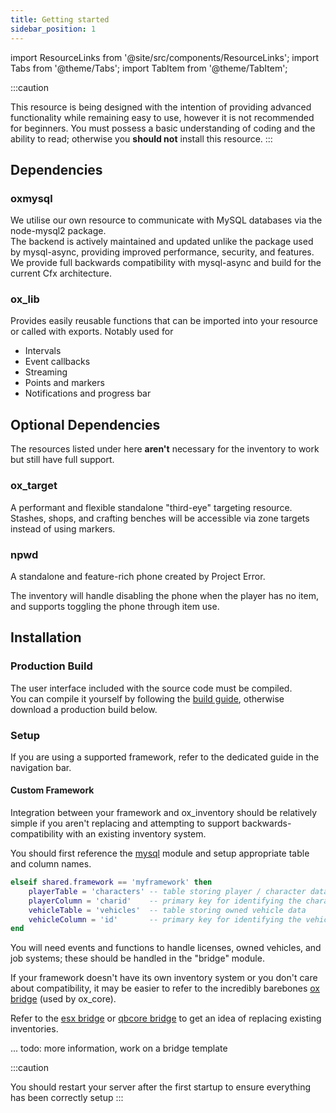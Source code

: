 ```yaml
---
title: Getting started
sidebar_position: 1
---
```


import ResourceLinks from '@site/src/components/ResourceLinks';
import Tabs from '@theme/Tabs';
import TabItem from '@theme/TabItem';

:::caution

This resource is being designed with the intention of providing advanced functionality while remaining easy to use,
however it is not recommended for beginners. You must possess a basic understanding of coding and the ability to read;
otherwise you **should not** install this resource.
:::

## Dependencies

### oxmysql

We utilise our own resource to communicate with MySQL databases via the node-mysql2 package.  
The backend is actively maintained and updated unlike the package used by mysql-async, providing improved performance, security, and features.  
We provide full backwards compatibility with mysql-async and build for the current Cfx architecture.

<ResourceLinks repo="https://www.github.com/overextended/oxmysql" docs="../oxmysql"></ResourceLinks>

### ox_lib

Provides easily reusable functions that can be imported into your resource or called with exports. Notably used for

- Intervals
- Event callbacks
- Streaming
- Points and markers
- Notifications and progress bar

<ResourceLinks repo="https://www.github.com/overextended/ox_lib" docs="../ox_lib"></ResourceLinks>

## Optional Dependencies

The resources listed under here **aren't** necessary for the inventory to work but still have full support.

### ox_target

A performant and flexible standalone "third-eye" targeting resource.  
Stashes, shops, and crafting benches will be accessible via zone targets instead of using markers.

<ResourceLinks repo="https://www.github.com/overextended/ox_target" docs="../ox_target"></ResourceLinks>

### npwd

A standalone and feature-rich phone created by Project Error.

The inventory will handle disabling the phone when the player has no item, and supports toggling the phone through item use.

<ResourceLinks repo="https://github.com/project-error/npwd" docs="https://projecterror.dev/docs/npwd/start/installation"></ResourceLinks>

## Installation

### Production Build

The user interface included with the source code must be compiled.  
You can compile it yourself by following the [build guide](./Guides/inventory_ui), otherwise download a production build below.

<ResourceLinks repo="https://github.com/overextended/ox_inventory/releases/latest"></ResourceLinks>

### Setup

If you are using a supported framework, refer to the dedicated guide in the navigation bar.

#### Custom Framework

Integration between your framework and ox_inventory should be relatively simple if you aren't replacing and attempting to support backwards-compatibility with an existing inventory system.

You should first reference the [mysql](https://github.com/overextended/ox_inventory/blob/main/modules/mysql/server.lua) module and setup appropriate table and column names.

```lua
elseif shared.framework == 'myframework' then
    playerTable = 'characters' -- table storing player / character data
    playerColumn = 'charid'    -- primary key for identifying the character (i.e. identifier, citizenid, id)
    vehicleTable = 'vehicles'  -- table storing owned vehicle data
    vehicleColumn = 'id'       -- primary key for identifying the vehicle (i.e. plate, vin, id)
end
```

You will need events and functions to handle licenses, owned vehicles, and job systems; these should be handled in the "bridge" module.

If your framework doesn't have its own inventory system or you don't care about compatibility, it may be easier to refer to the incredibly barebones [ox bridge](https://github.com/overextended/ox_inventory/tree/main/modules/bridge/ox) (used by ox_core).

Refer to the [esx bridge](https://github.com/overextended/ox_inventory/tree/main/modules/bridge/esx) or [qbcore bridge](https://github.com/overextended/ox_inventory/tree/main/modules/bridge/qb) to get an idea of replacing existing inventories.

... todo: more information, work on a bridge template

:::caution

You should restart your server after the first startup to ensure everything has been correctly setup
:::
